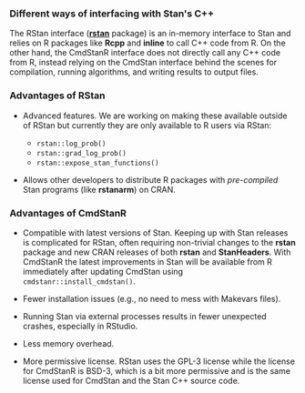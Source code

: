 ### Different ways of interfacing with Stan's C++

The RStan interface ([**rstan**](https://mc-stan.org/rstan/) package) is an
in-memory interface to Stan and relies on R packages like **Rcpp** and
**inline** to call C++ code from R. On the other hand, the CmdStanR interface
does not directly call any C++ code from R, instead relying on the CmdStan
interface behind the scenes for compilation, running algorithms, and writing
results to output files.

### Advantages of RStan

* Advanced features. We are working on making these available outside of RStan
but currently they are only available to R users via RStan:
  - `rstan::log_prob()`
  - `rstan::grad_log_prob()`
  - `rstan::expose_stan_functions()`

* Allows other developers to distribute R packages with
_pre-compiled_ Stan programs (like **rstanarm**) on CRAN.

### Advantages of CmdStanR

* Compatible with latest versions of Stan. Keeping up with Stan releases is
complicated for RStan, often requiring non-trivial changes to the **rstan**
package and new CRAN releases of both **rstan** and **StanHeaders**. With
CmdStanR the latest improvements in Stan will be available from R immediately
after updating CmdStan using `cmdstanr::install_cmdstan()`.

* Fewer installation issues (e.g., no need to mess with Makevars files).

* Running Stan via external processes results in fewer unexpected crashes,
especially in RStudio.

* Less memory overhead.

* More permissive license. RStan uses the GPL-3 license while the license for
CmdStanR is BSD-3, which is a bit more permissive and is the same license used
for CmdStan and the Stan C++ source code.

